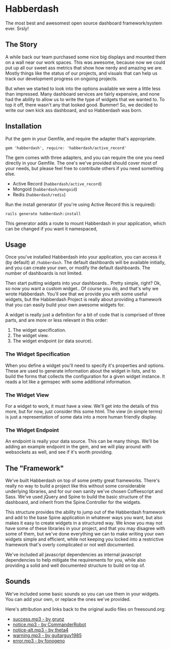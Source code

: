 # Habberdash

The most best and awesomest open source dashboard framework/system ever.  Srsly!


## The Story

A while back our team purchased some nice big displays and mounted them on a wall near our work spaces.  This was
awesome, because now we could put up all our sweet ass metrics that show how nerdy and amazing we are.  Mostly things
like the status of our projects, and visuals that can help us track our development progress on ongoing projects.

But when we started to look into the options available we were a little less than impressed.  Many dashboard services
are fairly expensive, and none had the ability to allow us to write the type of widgets that we wanted to.  To top it
off, there wasn't any that looked good.  Bummer!  So, we decided to write our own kick ass dashboard, and so Habberdash
was born.


## Installation

Put the gem in your Gemfile, and require the adapter that's appropriate.

    gem 'habberdash', require: 'habberdash/active_record'

The gem comes with three adapters, and you can require the one you need directly in your Gemfile.  The one's we've
provided should cover most of your needs, but please feel free to contribute others if you need something else.

- Active Record (`habberdash/active_record`)
- Mongoid (`habberdash/mongoid`)
- Redis (`habberdash/redis`)

Run the install generator (if you're using Active Record this is required):

    rails generate habberdash:install

This generator adds a route to mount Habberdash in your application, which can be changed if you want it namespaced,


## Usage

Once you've installed Habberdash into your application, you can access it (by default) at `/habberdash`.  The default
dashboards will be available initially, and you can create your own, or modify the default dashboards.  The number of
dashboards is not limited.

Then start putting widgets into your dashboards.. Pretty simple, right?  Ok, so now you want a custom widget.. Of course
you do, and that's why we wrote Habberdash.  You'll see that we provide you with some useful widgets, but the Habberdash
Project is really about providing a framework that you can easily build your own awesome widgets for.

A widget is really just a definition for a bit of code that is comprised of three parts, and are more or less relevant
in this order:

1. The widget specification.
2. The widget view.
3. The widget endpoint (or data source).

### The Widget Specification

When you define a widget you'll need to specify it's properties and options.  These are used to generate information
about the widget in lists, and to build the forms that collects the configuration for a given widget instance.  It reads
a lot like a gemspec with some additional information.

### The Widget View

For a widget to work, it must have a view.  We'll get into the details of this more, but for now, just consider this
some html.  The view (in simple terms) is just a representation of some data into a more human friendly display.

### The Widget Endpoint

An endpoint is really your data source.  This can be many things.  We'll be adding an example endpoint in the gem, and
we will play around with websockets as well, and see if it's worth providing.


## The "Framework"

We've built Habberdash on top of some pretty great frameworks.  There's really no way to build a project like this
without some considerable underlying libraries, and for our own sanity we've chosen Coffeescript and Sass.  We've used
jQuery and Spine to build the basic structure of the dashboard, and inherit from the Spine.Controller for the widgets.

This structure provides the ability to jump out of the Habberdash framework and add to the base Spine application in
whatever ways you want, but also makes it easy to create widgets in a structured way.  We know you may not have some of
these libraries in your project, and that you may disagree with some of them, but we've done everything we can to make
writing your own widgets simple and efficient, while not keeping you locked into a restrictive framework that's overly
complicated or not well documented.

We've included all javascript dependencies as internal javascript dependencies to help mitigate the requirements for
you, while also providing a solid and well documented structure to build on top of.


## Sounds

We've included some basic sounds so you can use them in your widgets.  You can add your own, or replace the ones we've
provided.

Here's attribution and links back to the original audio files on freesound.org:

- [success.mp3 - by grunz](http://www.freesound.org/people/grunz/sounds/109662/)
- [notice.mp3 - by CommanderRobot](http://www.freesound.org/people/CommanderRobot/sounds/28143/)
- [notice-alt.mp3 - by theta4](http://www.freesound.org/people/theta4/sounds/66136/)
- [warning.mp3 - by guitarguy1985](http://www.freesound.org/people/guitarguy1985/sounds/68999/)
- [error.mp3 - by fonogeno](http://www.freesound.org/people/fonogeno/sounds/19185/)
